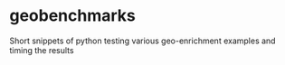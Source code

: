 # geobenchmarks
Short snippets of python testing various geo-enrichment examples and timing the results

